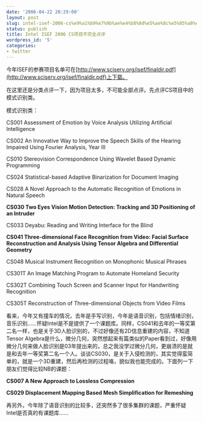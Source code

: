 ```yaml
---
date: '2006-04-22 20:29:00'
layout: post
slug: intel-isef-2006-cs%e9%a1%b9%e7%9b%ae%e4%b8%8d%e5%ae%8c%e5%85%a8%e7%82%b9%e8%af%84
status: publish
title: Intel ISEF 2006 CS项目不完全点评
wordpress_id: '5'
categories:
- twitter
---
```


今年ISEF的参赛项目名单可在[http://www.sciserv.org/isef/finaldir.pdf](http://www.sciserv.org/isef/finaldir.pdf)上下载。


在这里还是分类点评一下，因为项目太多，不可能全部点评。先点评CS项目中的模式识别类。


模式识别类：


CS001 Assessment of Emotion by Voice Analysis Utilizing Artificial Intelligence


CS002 An Innovative Way to Improve the Speech Skills of the Hearing Impaired Using Fourier Analysis, Year III


CS010 Stereovision Correspondence Using Wavelet Based Dynamic Programming


CS024 Statistical-based Adaptive Binarization for Document Imaging


CS028 A Novel Approach to the Automatic Recognition of Emotions in Natural Speech


**CS030 Two Eyes Vision Motion Detection: Tracking and 3D Positioning of an Intruder**


CS033 Deyabu: Reading and Writing Interface for the Blind


**CS041 Three-dimensional Face Recognition from Video: Facial Surface Reconstruction and Analysis Using Tensor Algebra and Differential Geometry**


CS048 Musical Instrument Recognition on Monophonic Musical Phrases


CS301T An Image Matching Program to Automate Homeland Security


CS302T Combining Touch Screen and Scanner Input for Handwriting Recognition


CS305T Reconstruction of Three-dimensional Objects from Video Films


看来，今年又有撞车的情况，去年是手写识别，今年是语音识别，包括情绪识别，音乐识别……怀疑Intel是不是提供了一个课题库。同样，CS041和去年的一等奖第二名一样，也是关于3D人脸识别的，不过好像还有2D信息重建的内容，不知道Tensor Algebra是什么，微分几何，突然想起来有篇类似的Paper看到过，好像用微分几何来做人脸识别是03年提出来的，总之我没学过微分几何，更崩溃的是就是和去年一等奖第二名一个人。谈谈CS030，是关于入侵检测的，其实觉得蛮简单的，就是一个3D重建，然后再检测的过程咯，貌似我也能完成的。下面列一下朋友们觉得比较NB的课题：


**CS007 A New Approach to Lossless Compression**


**CS029 Displacement Mapping Based Mesh Simplification for Remeshing**


再另外，今年除了语音识别的比较多，还突然多了很多集群的课题，严重怀疑Intel是否真的有课题库……


 
